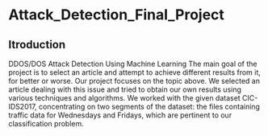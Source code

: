 # Attack_Detection_Final_Project
## Itroduction
DDOS/DOS Attack Detection Using Machine Learning
The main goal of the project is to select an article and attempt to achieve different results from it, for better or worse. Our project focuses on the topic above. We selected an article dealing with this issue and tried to obtain our own results using various techniques and algorithms. We worked with the given dataset CIC-IDS2017, concentrating on two segments of the dataset: the files containing traffic data for Wednesdays and Fridays, which are pertinent to our classification problem.
